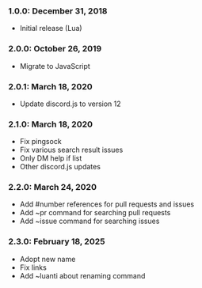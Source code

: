 ### 1.0.0: December 31, 2018
- Initial release (Lua)

### 2.0.0: October 26, 2019
- Migrate to JavaScript

### 2.0.1: March 18, 2020
- Update discord.js to version 12

### 2.1.0: March 18, 2020
- Fix pingsock
- Fix various search result issues
- Only DM help if list
- Other discord.js updates

### 2.2.0: March 24, 2020
- Add #number references for pull requests and issues
- Add ~pr command for searching pull requests
- Add ~issue command for searching issues

### 2.3.0: February 18, 2025
- Adopt new name
- Fix links
- Add ~luanti about renaming command

